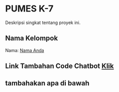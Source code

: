 # PUMES K-7

Deskripsi singkat tentang proyek ini.

## Nama Kelompok

Nama: [Nama Anda](https://www.linkedin.com/in/nama-anda/)

## Link Tambahan Code Chatbot [Klik](https://bit.ly/4bSoEv5)

## tambahakan apa di bawah
